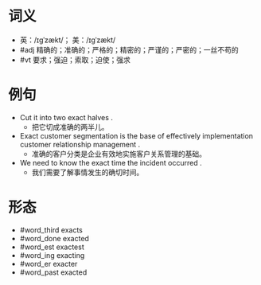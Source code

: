 # 词义
- 英：/ɪɡˈzækt/； 美：/ɪɡˈzækt/
- #adj 精确的；准确的；严格的；精密的；严谨的；严密的；一丝不苟的
- #vt 要求；强迫；索取；迫使；强求
# 例句
- Cut it into two exact halves .
	- 把它切成准确的两半儿。
- Exact customer segmentation is the base of effectively implementation customer relationship management .
	- 准确的客户分类是企业有效地实施客户关系管理的基础。
- We need to know the exact time the incident occurred .
	- 我们需要了解事情发生的确切时间。
# 形态
- #word_third exacts
- #word_done exacted
- #word_est exactest
- #word_ing exacting
- #word_er exacter
- #word_past exacted
